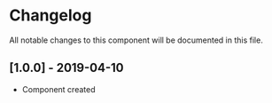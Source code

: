# Changelog
All notable changes to this component will be documented in this file.

## [1.0.0] - 2019-04-10
- Component created
